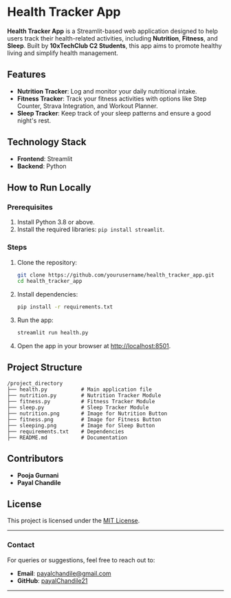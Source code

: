 
# Health Tracker App

**Health Tracker App** is a Streamlit-based web application designed to help users track their health-related activities, including **Nutrition**, **Fitness**, and **Sleep**. Built by **10xTechClub C2 Students**, this app aims to promote healthy living and simplify health management.

## Features
- **Nutrition Tracker**: Log and monitor your daily nutritional intake.
- **Fitness Tracker**: Track your fitness activities with options like Step Counter, Strava Integration, and Workout Planner.
- **Sleep Tracker**: Keep track of your sleep patterns and ensure a good night's rest.

## Technology Stack
- **Frontend**: Streamlit
- **Backend**: Python


## How to Run Locally

### Prerequisites
1. Install Python 3.8 or above.
2. Install the required libraries: `pip install streamlit`.

### Steps
1. Clone the repository:
   ```bash
   git clone https://github.com/yourusername/health_tracker_app.git
   cd health_tracker_app
   ```
2. Install dependencies:
   ```bash
   pip install -r requirements.txt
   ```
3. Run the app:
   ```bash
   streamlit run health.py
   ```
4. Open the app in your browser at [http://localhost:8501](http://localhost:8501).

## Project Structure
```
/project_directory
├── health.py           # Main application file
├── nutrition.py        # Nutrition Tracker Module
├── fitness.py          # Fitness Tracker Module
├── sleep.py            # Sleep Tracker Module
├── nutrition.png       # Image for Nutrition Button
├── fitness.png         # Image for Fitness Button
├── sleeping.png        # Image for Sleep Button
├── requirements.txt    # Dependencies
├── README.md           # Documentation
```
## Contributors
- **Pooja Gurnani**
- **Payal Chandile**

## License
This project is licensed under the [MIT License](LICENSE).

---

### Contact
For queries or suggestions, feel free to reach out to:
- **Email**: payalchandile@gmail.com
- **GitHub**: [payalChandile21](https://github.com/payalChandile21)

---
